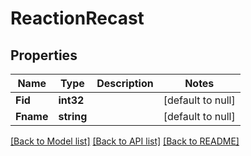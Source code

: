 # ReactionRecast

## Properties
Name | Type | Description | Notes
------------ | ------------- | ------------- | -------------
**Fid** | **int32** |  | [default to null]
**Fname** | **string** |  | [default to null]

[[Back to Model list]](../README.md#documentation-for-models) [[Back to API list]](../README.md#documentation-for-api-endpoints) [[Back to README]](../README.md)

